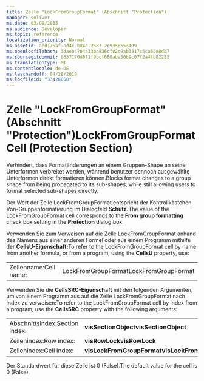 ```yaml
---
title: Zelle "LockFromGroupFormat" (Abschnitt "Protection")
manager: soliver
ms.date: 03/09/2015
ms.audience: Developer
ms.topic: reference
localization_priority: Normal
ms.assetid: abd175af-ad4e-b84a-2687-2c9358653499
ms.openlocfilehash: 3daeb4704a33ba836cf82c9ab3517c6ca6be8db7
ms.sourcegitcommit: 8657170d071f9bcf680aba50b9c07f2a4fb82283
ms.translationtype: MT
ms.contentlocale: de-DE
ms.lasthandoff: 04/28/2019
ms.locfileid: "33426058"
---
```

# <a name="lockfromgroupformat-cell-protection-section"></a><span data-ttu-id="57141-102">Zelle "LockFromGroupFormat" (Abschnitt "Protection")</span><span class="sxs-lookup"><span data-stu-id="57141-102">LockFromGroupFormat Cell (Protection Section)</span></span>

<span data-ttu-id="57141-103">Verhindert, dass Formatänderungen an einem Gruppen-Shape an seine Unterformen verbreitet werden, während benutzer dennoch ausgewählte Unterformen direkt formatieren können.</span><span class="sxs-lookup"><span data-stu-id="57141-103">Blocks format changes to a group shape from being propagated to its sub-shapes, while still allowing users to format selected sub-shapes directly.</span></span> 
  
<span data-ttu-id="57141-104">Der Wert der Zelle LockFromGroupFormat  entspricht der Kontrollkästchen Von-Gruppenformatierung im Dialogfeld **Schutz.**</span><span class="sxs-lookup"><span data-stu-id="57141-104">The value of the LockFromGroupFormat cell corresponds to the **From group formatting** check box setting in the **Protection** dialog box.</span></span> 
  
<span data-ttu-id="57141-105">Verwenden Sie zum Verweisen auf die Zelle LockFromGroupFormat anhand des Namens aus einer anderen Formel oder aus einem Programm mithilfe der **CellsU-Eigenschaft:**</span><span class="sxs-lookup"><span data-stu-id="57141-105">To refer to the LockFromGroupFormat cell by name from another formula, or from a program, using the **CellsU** property, use:</span></span> 
  
|||
|:-----|:-----|
|<span data-ttu-id="57141-106">Zellenname:</span><span class="sxs-lookup"><span data-stu-id="57141-106">Cell name:</span></span>  <br/> |<span data-ttu-id="57141-107">LockFromGroupFormat</span><span class="sxs-lookup"><span data-stu-id="57141-107">LockFromGroupFormat</span></span>  <br/> |
   
<span data-ttu-id="57141-108">Verwenden Sie die **CellsSRC-Eigenschaft** mit den folgenden Argumenten, um von einem Programm aus auf die Zelle LockFromGroupFormat nach Index zu verweisen:</span><span class="sxs-lookup"><span data-stu-id="57141-108">To refer to the LockFromGroupFormat cell by index from a program, use the **CellsSRC** property with the following arguments:</span></span> 
  
|||
|:-----|:-----|
|<span data-ttu-id="57141-109">Abschnittsindex:</span><span class="sxs-lookup"><span data-stu-id="57141-109">Section index:</span></span>  <br/> |<span data-ttu-id="57141-110">**visSectionObject**</span><span class="sxs-lookup"><span data-stu-id="57141-110">**visSectionObject**</span></span> <br/> |
|<span data-ttu-id="57141-111">Zeilenindex:</span><span class="sxs-lookup"><span data-stu-id="57141-111">Row index:</span></span>  <br/> |<span data-ttu-id="57141-112">**visRowLock**</span><span class="sxs-lookup"><span data-stu-id="57141-112">**visRowLock**</span></span> <br/> |
|<span data-ttu-id="57141-113">Zellenindex:</span><span class="sxs-lookup"><span data-stu-id="57141-113">Cell index:</span></span>  <br/> |<span data-ttu-id="57141-114">**visLockFromGroupFormat**</span><span class="sxs-lookup"><span data-stu-id="57141-114">**visLockFromGroupFormat**</span></span> <br/> |
   
<span data-ttu-id="57141-115">Der Standardwert für diese Zelle ist 0 (False).</span><span class="sxs-lookup"><span data-stu-id="57141-115">The default value for the cell is 0 (False).</span></span>
  

